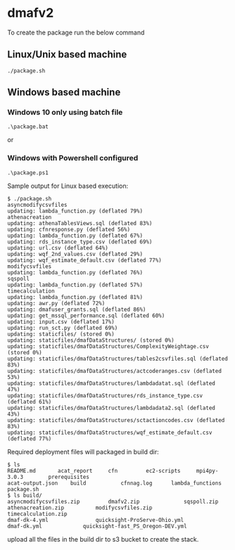 # dmafv2

To create the package run the below command

## Linux/Unix based machine 

```
./package.sh
```

## Windows based machine

### Windows 10 only using batch file 

```
.\package.bat
```

or

### Windows with Powershell configured

```
.\package.ps1
```

Sample output for Linux based execution:
```
$ ./package.sh
asyncmodifycsvfiles
updating: lambda_function.py (deflated 79%)
athenacreation
updating: athenaTablesViews.sql (deflated 83%)
updating: cfnresponse.py (deflated 56%)
updating: lambda_function.py (deflated 67%)
updating: rds_instance_type.csv (deflated 69%)
updating: url.csv (deflated 64%)
updating: wqf_2nd_values.csv (deflated 29%)
updating: wqf_estimate_default.csv (deflated 77%)
modifycsvfiles
updating: lambda_function.py (deflated 76%)
sqspoll
updating: lambda_function.py (deflated 57%)
timecalculation
updating: lambda_function.py (deflated 81%)
updating: awr.py (deflated 72%)
updating: dmafuser_grants.sql (deflated 86%)
updating: get_mssql_performance.sql (deflated 60%)
updating: input.csv (deflated 17%)
updating: run_sct.py (deflated 69%)
updating: staticfiles/ (stored 0%)
updating: staticfiles/dmafDataStructures/ (stored 0%)
updating: staticfiles/dmafDataStructures/ComplexityWeightage.csv (stored 0%)
updating: staticfiles/dmafDataStructures/tables2csvfiles.sql (deflated 83%)
updating: staticfiles/dmafDataStructures/actcoderanges.csv (deflated 53%)
updating: staticfiles/dmafDataStructures/lambdadatat.sql (deflated 47%)
updating: staticfiles/dmafDataStructures/rds_instance_type.csv (deflated 61%)
updating: staticfiles/dmafDataStructures/lambdadata2.sql (deflated 43%)
updating: staticfiles/dmafDataStructures/sctactioncodes.csv (deflated 83%)
updating: staticfiles/dmafDataStructures/wqf_estimate_default.csv (deflated 77%)

```
Required deployment files will packaged in build dir:
```
$ ls
README.md		acat_report		cfn			ec2-scripts		mpi4py-3.0.3		prerequisites
acat-output.json	build			cfnnag.log		lambda_functions	package.sh
$ ls build/
asyncmodifycsvfiles.zip			dmafv2.zip				sqspoll.zip
athenacreation.zip			modifycsvfiles.zip			timecalculation.zip
dmaf-dk-4.yml				quicksight-ProServe-Ohio.yml
dmaf-dk.yml				quicksight-fast_PS_Oregon-DEV.yml
``` 
upload all the files in the build dir to s3 bucket to create the stack.
